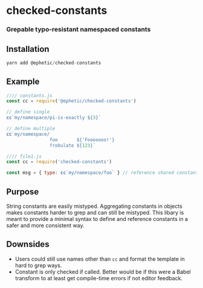 # checked-constants

### Grepable typo-resistant namespaced constants

## Installation

```javascript
yarn add @ephetic/checked-constants
```

## Example

```javascript
//// constants.js
const cc = require('@ephetic/checked-constants')

// define single
cc`my/namespace/pi-is-exactly ${3}`

// define multiple
cc`my/namespace/
                foo       ${'Fooooooo!'}
                frobulate ${123}`

//// file1.js
const cc = require('checked-constants')

const msg = { type: cc`my/namespace/foo` } // reference shared constant
```

## Purpose

String constants are easily mistyped. Aggregating constants in objects makes constants harder to
grep and can still be mistyped. This libary is meant to provide a minimal syntax to define and
reference constants in a safer and more consistent way.

## Downsides

* Users could still use names other than `cc` and format the template in hard to grep ways.
* Constant is only checked if called. Better would be if this were a Babel transform to at least get
  compile-time errors if not editor feedback.
